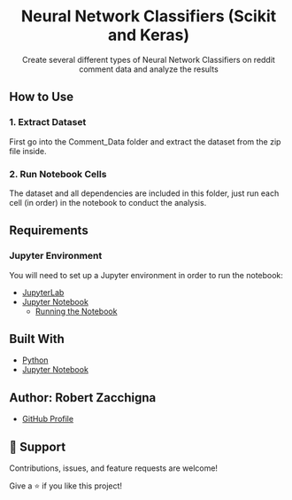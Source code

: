 <h1 align="center">Neural Network Classifiers (Scikit and Keras)</h1>

<p align="center">Create several different types of Neural Network Classifiers on reddit comment data and analyze the results</p>


## How to Use

### 1. Extract Dataset

First go into the Comment_Data folder and extract the dataset from the zip file inside.

### 2. Run Notebook Cells

The dataset and all dependencies are included in this folder, 
just run each cell (in order) in the notebook to conduct the analysis.


## Requirements

### Jupyter Environment

You will need to set up a Jupyter environment in order to run the notebook:

* [JupyterLab](https://jupyterlab.readthedocs.io/en/stable/getting_started/installation.html#pip)
* [Jupyter Notebook](https://jupyter.readthedocs.io/en/latest/install/notebook-classic.html#alternative-for-experienced-python-users-installing-jupyter-with-pip)
    * [Running the Notebook](https://jupyter.readthedocs.io/en/latest/running.html#running)


## Built With

- [Python](https://www.python.org/downloads/)
- [Jupyter Notebook](https://jupyter.org/)


## Author: **Robert Zacchigna**

- [GitHub Profile](https://github.com/Robert-Zacchigna "Robert Zacchigna")

## 🤝 Support

Contributions, issues, and feature requests are welcome!

Give a ⭐ if you like this project!